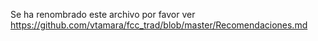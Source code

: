 Se ha renombrado este archivo por favor ver 
https://github.com/vtamara/fcc_trad/blob/master/Recomendaciones.md

